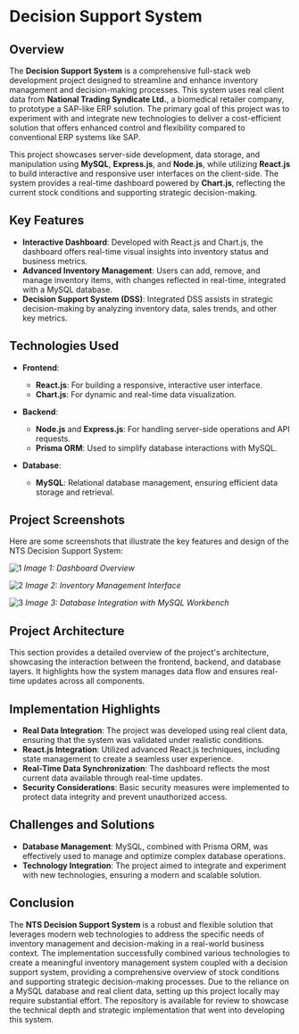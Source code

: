 # Decision Support System

## Overview

The **Decision Support System** is a comprehensive full-stack web development project designed to streamline and enhance inventory management and decision-making processes. This system uses real client data from **National Trading Syndicate Ltd.**, a biomedical retailer company, to prototype a SAP-like ERP solution. The primary goal of this project was to experiment with and integrate new technologies to deliver a cost-efficient solution that offers enhanced control and flexibility compared to conventional ERP systems like SAP.

This project showcases server-side development, data storage, and manipulation using **MySQL**, **Express.js**, and **Node.js**, while utilizing **React.js** to build interactive and responsive user interfaces on the client-side. The system provides a real-time dashboard powered by **Chart.js**, reflecting the current stock conditions and supporting strategic decision-making.

## Key Features

- **Interactive Dashboard**: Developed with React.js and Chart.js, the dashboard offers real-time visual insights into inventory status and business metrics.
- **Advanced Inventory Management**: Users can add, remove, and manage inventory items, with changes reflected in real-time, integrated with a MySQL database.
- **Decision Support System (DSS)**: Integrated DSS assists in strategic decision-making by analyzing inventory data, sales trends, and other key metrics.

## Technologies Used

- **Frontend**: 
  - **React.js**: For building a responsive, interactive user interface.
  - **Chart.js**: For dynamic and real-time data visualization.

- **Backend**: 
  - **Node.js** and **Express.js**: For handling server-side operations and API requests.
  - **Prisma ORM**: Used to simplify database interactions with MySQL.

- **Database**: 
  - **MySQL**: Relational database management, ensuring efficient data storage and retrieval.

## Project Screenshots

Here are some screenshots that illustrate the key features and design of the NTS Decision Support System:

![1](https://github.com/user-attachments/assets/064506e4-368e-4782-aa0e-7a05e3a1d6af)
*Image 1: Dashboard Overview*

![2](https://github.com/user-attachments/assets/670b3521-95ae-4aa6-bc03-159471130107)
*Image 2: Inventory Management Interface*

![3](https://github.com/user-attachments/assets/b8cf3a8f-2ad6-489a-bde6-bc87bdda53c8)
*Image 3: Database Integration with MySQL Workbench*

## Project Architecture

This section provides a detailed overview of the project's architecture, showcasing the interaction between the frontend, backend, and database layers. It highlights how the system manages data flow and ensures real-time updates across all components.

## Implementation Highlights

- **Real Data Integration**: The project was developed using real client data, ensuring that the system was validated under realistic conditions.
- **React.js Integration**: Utilized advanced React.js techniques, including state management to create a seamless user experience.
- **Real-Time Data Synchronization**: The dashboard reflects the most current data available through real-time updates.
- **Security Considerations**: Basic security measures were implemented to protect data integrity and prevent unauthorized access.

## Challenges and Solutions

- **Database Management**: MySQL, combined with Prisma ORM, was effectively used to manage and optimize complex database operations.
- **Technology Integration**: The project aimed to integrate and experiment with new technologies, ensuring a modern and scalable solution.

## Conclusion

The **NTS Decision Support System** is a robust and flexible solution that leverages modern web technologies to address the specific needs of inventory management and decision-making in a real-world business context. The implementation successfully combined various technologies to create a meaningful inventory management system coupled with a decision support system, providing a comprehensive overview of stock conditions and supporting strategic decision-making processes.
Due to the reliance on a MySQL database and real client data, setting up this project locally may require substantial effort. The repository is available for review to showcase the technical depth and strategic implementation that went into developing this system.

